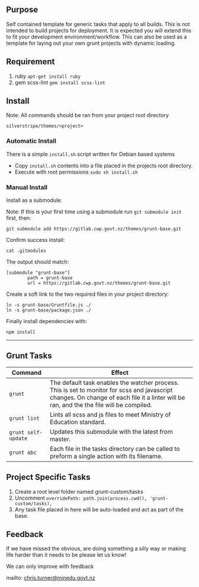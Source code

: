 ## Purpose
Self contained template for generic tasks that apply to all builds. This is not intended to build projects for deployment. It is expected you will extend this to fit your development environment/workflow.
This can also be used as a template for laying out your own grunt projects with dynamic loading. 

## Requirement
1. ruby ```apt-get install ruby```
1. gem scss-lint ```gem install scss-lint```

## Install
Note: All commands should be ran from your project root directory
```
silverstripe/themes/<project>
```

### Automatic Install
There is a simple ```install.sh``` script written for Debian based systems
* Copy ```install.sh``` contents into a file placed in the projects root directory.
* Execute with root permissions ```sudo sh install.sh```

### Manual Install
Install as a submodule: 

Note: If this is your first time using a submodule run ```git submodule init``` first, then:
```
git submodule add https://gitlab.cwp.govt.nz/themes/grunt-base.git
```

Confirm success install:
```
cat .gitmodules
```

The output should match:
```
[submodule "grunt-base"]
        path = grunt-base
        url = https://gitlab.cwp.govt.nz/themes/grunt-base.git
```

Create a soft link to the two required files in your project directory: 
```
ln -s grunt-base/Gruntfile.js ./
ln -s grunt-base/package.json ./
```

Finally install dependencies with:
```
npm install
```
---

## Grunt Tasks
| Command                   | Effect    |
| ---                       | ---   |
| ```grunt```               | The default task enables the watcher process. This is set to monitor for scss and javascript changes. On change of each file it a linter will be ran, and the the file will be compiled.  |
| ```grunt lint```          | Lints all scss and js files to meet Ministry of Education standard.   |
| ```grunt self-update```   | Updates this submodule with the latest from master.   |
| ```grunt abc```           | Each file in the tasks directory can be called to preform a single action with its filename.  |

## Project Specific Tasks
1. Create a root level folder named grunt-custom/tasks
1. Uncomment ```overridePath: path.join(process.cwd(), 'grunt-custom/tasks),``` 
1. Any task file placed in here will be auto-loaded and act as part of the base.
 
## Feedback
If we have missed the obvious, are doing something a silly way or making life harder than it needs to be please let us know! 

We can only improve with feedback

mailto: chris.turner@minedu.govt.nz